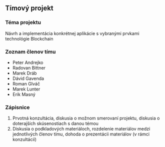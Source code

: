 ## Tímový projekt

### Téma projektu

Návrh a implementácia konkrétnej aplikácie s vybranými prvkami technológie Blockchain

### Zoznam členov tímu

- Peter Andrejko
- Radovan Bittner
- Marek Dráb
- Dávid Gavenda
- Roman Glváč
- Marek Lunter
- Erik Masný

### Zápisnice

1. Prvotná konzultácia, diskusia o možnom smerovaní projektu, diskusia o doterajších skúsenostiach s danou témou
2. Diskusia o podkladových materiáloch, rozdelenie materiálov medzi jednotlivých členov tímu, dohoda o prezentácii materiálov (v rámci konzultácií)

